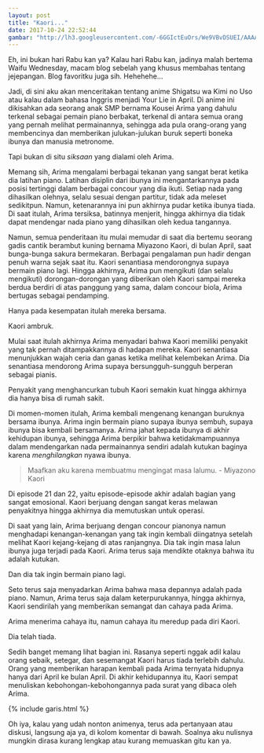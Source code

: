 ```yaml
---
layout: post
title: "Kaori..."
date: 2017-10-24 22:52:44
gambar: "http://lh3.googleusercontent.com/-6GGIctEuOrs/We9VBvDSUEI/AAAAAAAACjo/LdALbJSVfIUkt9XCyAKQpU5LXM3N_mvDQCLcBGAs/h120/tablet_Kaori-Miyazono-anime-girl-crying.jpg"
---
```


Eh, ini bukan hari Rabu kan ya? Kalau hari Rabu kan, jadinya malah bertema Waifu Wednesday, macam blog sebelah yang khusus membahas tentang jejepangan. Blog favoritku juga sih. Hehehehe...

Jadi, di sini aku akan menceritakan tentang anime Shigatsu wa Kimi no Uso atau kalau dalam bahasa Inggris menjadi Your Lie in April. Di anime ini dikisahkan ada seorang anak SMP bernama Kousei Arima yang dahulu terkenal sebagai pemain piano berbakat, terkenal di antara semua orang yang pernah melihat permainannya, sehingga ada pula orang-orang yang membencinya dan memberikan julukan-julukan buruk seperti boneka ibunya dan manusia metronome.

Tapi bukan di situ _siksaan_ yang dialami oleh Arima.

Memang sih, Arima mengalami berbagai tekanan yang sangat berat ketika dia latihan piano. Latihan disiplin dari ibunya ini mengantarkannya pada posisi tertinggi dalam berbagai concour yang dia ikuti. Setiap nada yang dihasilkan olehnya, selalu sesuai dengan partitur, tidak ada meleset sedikitpun. Namun, ketenarannya ini pun akhirnya pudar ketika ibunya tiada. Di saat itulah, Arima tersiksa, batinnya menjerit, hingga akhirnya dia tidak dapat mendengar nada piano yang dihasilkan oleh kedua tangannya.

Namun, semua penderitaan itu mulai memudar di saat dia bertemu seorang gadis cantik berambut kuning bernama Miyazono Kaori, di bulan April, saat bunga-bunga sakura bermekaran. Berbagai pengalaman pun hadir dengan penuh warna sejak saat itu. Kaori senantiasa mendorongnya supaya bermain piano lagi. Hingga akhirnya, Arima pun mengikuti (dan selalu mengikuti) dorongan-dorongan yang diberikan oleh Kaori sampai mereka berdua berdiri di atas panggung yang sama, dalam concour biola, Arima bertugas sebagai pendamping.

Hanya pada kesempatan itulah mereka bersama.

Kaori ambruk.

Mulai saat itulah akhirnya Arima menyadari bahwa Kaori memiliki penyakit yang tak pernah ditampakkannya di hadapan mereka. Kaori senantiasa menunjukkan wajah ceria dan ganas ketika melihat kelembekan Arima. Dia senantiasa mendorong Arima supaya bersungguh-sungguh berperan sebagai pianis.

Penyakit yang menghancurkan tubuh Kaori semakin kuat hingga akhirnya dia hanya bisa di rumah sakit.

Di momen-momen itulah, Arima kembali mengenang kenangan buruknya bersama ibunya. Arima ingin bermain piano supaya ibunya sembuh, supaya ibunya bisa kembali bersamanya. Arima jahat kepada ibunya di akhir kehidupan ibunya, sehingga Arima berpikir bahwa ketidakmampuannya dalam mendengarkan nada permainannya sendiri adalah kutukan baginya karena _menghilangkan_ nyawa ibunya.

> Maafkan aku karena membuatmu mengingat masa lalumu. - Miyazono Kaori

Di episode 21 dan 22, yaitu episode-episode akhir adalah bagian yang sangat emosional. Kaori berjuang dengan sangat keras melawan penyakitnya hingga akhirnya dia memutuskan untuk operasi.

Di saat yang lain, Arima berjuang dengan concour pianonya namun menghadapi kenangan-kenangan yang tak ingin kembali diingatnya setelah melihat Kaori kejang-kejang di atas ranjangnya. Dia tak ingin masa lalun ibunya juga terjadi pada Kaori. Arima terus saja mendikte otaknya bahwa itu adalah kutukan.

Dan dia tak ingin bermain piano lagi.

Seto terus saja menyadarkan Arima bahwa masa depannya adalah pada piano. Namun, Arima terus saja dalam keterpurukannya, hingga akhirnya, Kaori sendirilah yang memberikan semangat dan cahaya pada Arima.

Arima menerima cahaya itu, namun cahaya itu meredup pada diri Kaori.

Dia telah tiada.

Sedih banget memang lihat bagian ini. Rasanya seperti nggak adil kalau orang sebaik, setegar, dan sesemangat Kaori harus tiada terlebih dahulu. Orang yang memberikan harapan kembali pada Arima ternyata hidupnya hanya dari April ke bulan April. Di akhir kehidupannya itu, Kaori sempat menuliskan kebohongan-kebohongannya pada surat yang dibaca oleh Arima.

{% include garis.html %}

Oh iya, kalau yang udah nonton animenya, terus ada pertanyaan atau diskusi, langsung aja ya, di kolom komentar di bawah. Soalnya aku nulisnya mungkin dirasa kurang lengkap atau kurang memuaskan gitu kan ya.